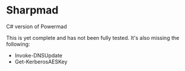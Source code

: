 # Sharpmad
C# version of Powermad

This is yet complete and has not been fully tested. It's also missing the following:
* Invoke-DNSUpdate   
* Get-KerberosAESKey

